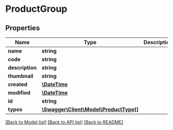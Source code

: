 # ProductGroup

## Properties
Name | Type | Description | Notes
------------ | ------------- | ------------- | -------------
**name** | **string** |  | 
**code** | **string** |  | 
**description** | **string** |  | [optional] 
**thumbnail** | **string** |  | [optional] 
**created** | [**\DateTime**](\DateTime.md) |  | [optional] 
**modified** | [**\DateTime**](\DateTime.md) |  | [optional] 
**id** | **string** |  | [optional] 
**types** | [**\Swagger\Client\Model\ProductType[]**](ProductType.md) |  | [optional] 

[[Back to Model list]](../README.md#documentation-for-models) [[Back to API list]](../README.md#documentation-for-api-endpoints) [[Back to README]](../README.md)


